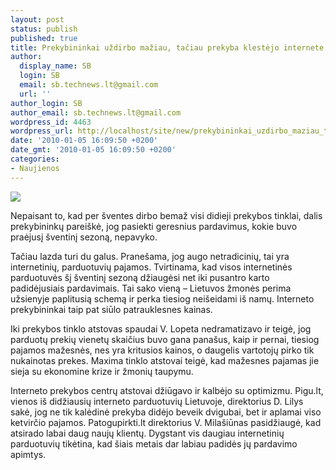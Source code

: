 ```yaml
---
layout: post
status: publish
published: true
title: Prekybininkai uždirbo mažiau, tačiau prekyba klestėjo internete
author:
  display_name: SB
  login: SB
  email: sb.technews.lt@gmail.com
  url: ''
author_login: SB
author_email: sb.technews.lt@gmail.com
wordpress_id: 4463
wordpress_url: http://localhost/site/new/prekybininkai_uzdirbo_maziau_taciau_prekyba_klestejo_internete/
date: '2010-01-05 16:09:50 +0200'
date_gmt: '2010-01-05 16:09:50 +0200'
categories:
- Naujienos
---
```

<div class="imgright"><img src="http://www.part.lt/img/30eb3b6e02186ad82585ba7e783a52c8287.jpg"  /></div>
<p>Nepaisant to, kad per šventes dirbo bemaž visi didieji prekybos tinklai, dalis prekybininkų pareiškė, jog pasiekti geresnius pardavimus, kokie buvo praėjusį šventinį sezoną, nepavyko.</p>
<p>Tačiau lazda turi du galus. Pranešama, jog augo netradicinių, tai yra internetinių, parduotuvių pajamos. Tvirtinama, kad visos internetinės parduotuvės šį šventinį sezoną džiaugėsi net iki pusantro karto padidėjusiais pardavimais. Tai sako vieną – Lietuvos žmonės perima užsienyje paplitusią schemą ir perka tiesiog neišeidami iš namų. Interneto prekybininkai taip pat siūlo patrauklesnes kainas.</p>
<p>Iki prekybos tinklo atstovas spaudai V. Lopeta nedramatizavo ir teigė, jog parduotų prekių vienetų skaičius buvo gana panašus, kaip ir pernai, tiesiog pajamos mažesnės, nes yra kritusios kainos, o daugelis vartotojų pirko tik nukainotas prekes. Maxima tinklo atstovai teigė, kad mažesnes pajamas jie sieja su ekonomine krize ir žmonių taupymu.</p>
<p>Interneto prekybos centrų atstovai džiūgavo ir kalbėjo su optimizmu. Pigu.lt, vienos iš didžiausių interneto parduotuvių Lietuvoje, direktorius D. Lilys sakė, jog ne tik kalėdinė prekyba didėjo beveik dvigubai, bet ir aplamai viso ketvirčio pajamos. Patogupirkti.lt direktorius V. Milašiūnas pasidžiaugė, kad atsirado labai daug naujų klientų. Dygstant vis daugiau internetinių parduotuvių tikėtina, kad šiais metais dar labiau padidės jų pardavimo apimtys.<br /></p>
